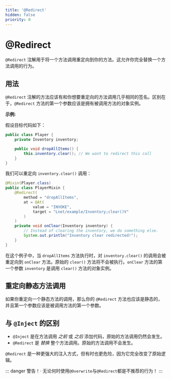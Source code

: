```yaml
---
title: '@Redirect'
hidden: false
priority: 0
---
```


# @Redirect

`@Redirect` 注解用于将一个方法调用重定向到你的方法。这允许你完全替换一个方法调用的行为。

## 用法

`@Redirect` 注解的方法应该有和你想要重定向的方法调用几乎相同的签名。区别在于，`@Redirect` 方法的第一个参数应该是拥有被调用方法的对象实例。

**示例:**

假设目标代码如下：
```java
public class Player {
    private Inventory inventory;

    public void dropAllItems() {
        this.inventory.clear(); // We want to redirect this call
    }
}
```

我们可以重定向 `inventory.clear()` 调用：
```java
@Mixin(Player.class)
public class PlayerMixin {
    @Redirect(
        method = "dropAllItems",
        at = @At(
            value = "INVOKE",
            target = "Lnet/example/Inventory;clear()V"
        )
    )
    private void onClear(Inventory inventory) {
        // Instead of clearing the inventory, we do something else.
        System.out.println("Inventory clear redirected!");
    }
}
```
在这个例子中，当 `dropAllItems` 方法执行时，对 `inventory.clear()` 的调用会被重定向到 `onClear` 方法。原始的 `clear()` 方法将不会被执行。`onClear` 方法的第一个参数 `inventory` 是调用 `clear()` 方法的对象实例。

## 重定向静态方法调用

如果你重定向一个静态方法的调用，那么你的 `@Redirect` 方法也应该是静态的，并且第一个参数应该是被调用方法的第一个参数。

## 与 `@Inject` 的区别

- `@Inject` 是在方法调用 *之前* 或 *之后* 添加代码，原始的方法调用仍然会发生。
- `@Redirect` 是 *替换* 整个方法调用。原始的方法调用不会发生。

`@Redirect` 是一种更强大的注入方式，但有时也更危险，因为它完全改变了原始逻辑。 

::: danger 警告！·
无论何时使用`@Overwrite`与`@Redirect`都是不推荐的行为！
:::
